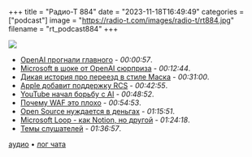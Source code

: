 +++
title = "Радио-Т 884"
date = "2023-11-18T16:49:49"
categories = ["podcast"]
image = "https://radio-t.com/images/radio-t/rt884.jpg"
filename = "rt_podcast884"
+++

![](https://radio-t.com/images/radio-t/rt884.jpg)

- [OpenAI прогнали главного](https://openai.com/blog/openai-announces-leadership-transition) - *00:00:57*.
- [Microsoft в шоке от OpenAI сюрприза](https://www.axios.com/2023/11/17/microsoft-openai-sam-altman-ouster) - *00:12:44*.
- [Дикая история про переезд в стиле Маска](https://www.techdirt.com/2023/09/12/the-batshit-crazy-story-of-the-day-elon-musk-decided-to-personally-rip-servers-out-of-a-sacramento-data-center/) - *00:31:00*.
- [Apple добавит поддержку RCS](https://9to5mac.com/2023/11/16/apple-rcs-coming-to-iphone/) - *00:42:55*.
- [YouTube начал борьбу с AI](https://arstechnica.com/information-technology/2023/11/youtube-will-require-creators-to-disclose-realistic-ai-generated-or-altered-content/) - *00:48:52*.
- [Почему WAF это плохо](https://www.macchaffee.com/blog/2023/wafs/) - *00:54:53*.
- [Open Source нуждается в деньгах](https://trstringer.com/oss-compensation-broken/) - *01:15:51*.
- [Microsoft Loop - как Notion, но другой](https://www.theverge.com/2023/11/15/23959801/microsoft-loop-launch-notion-competitor) - *01:24:18*.
- [Темы слушателей](https://radio-t.com/p/2023/11/14/prep-884/) - *01:36:57*.


[аудио](https://cdn.radio-t.com/rt_podcast884.mp3) • [лог чата](https://chat.radio-t.com/logs/radio-t-884.html)
<audio src="https://cdn.radio-t.com/rt_podcast884.mp3" preload="none"></audio>
